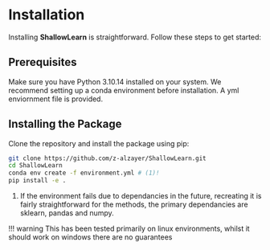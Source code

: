 # Installation

Installing **ShallowLearn** is straightforward. Follow these steps to get started:

## Prerequisites

Make sure you have Python 3.10.14 installed on your system. We recommend setting up a conda environment before installation. A yml enviornment file is provided. 

## Installing the Package

Clone the repository and install the package using pip:

```bash
git clone https://github.com/z-alzayer/ShallowLearn.git
cd ShallowLearn
conda env create -f environment.yml # (1)!
pip install -e .
```

1. If the environment fails due to dependancies in the future, recreating it is fairly straightforward for the methods, the primary dependancies are sklearn, pandas and  numpy.

!!! warning 
This has been tested primarily on linux environments, whilst it should work on windows there are no guarantees
